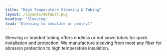 ```yaml
---
title: "High Temperature Sleeving & Tubing"
layout: /layouts/default.pug
heading: "Sleeving"
lead: "Sleeving to insulate or protect"
---
```

Sleeving or braided tubing offers endless or not sewn tubes for quick installation and protection. We manufacture sleeving from most any fiber for abrasion protection to high temperature insulation.
